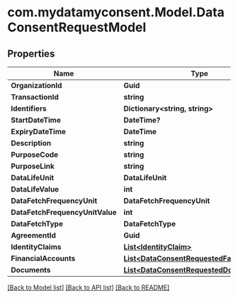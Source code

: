# com.mydatamyconsent.Model.DataConsentRequestModel

## Properties

Name | Type | Description | Notes
------------ | ------------- | ------------- | -------------
**OrganizationId** | **Guid** |  | [optional] 
**TransactionId** | **string** |  | [optional] 
**Identifiers** | **Dictionary&lt;string, string&gt;** |  | [optional] 
**StartDateTime** | **DateTime?** |  | [optional] 
**ExpiryDateTime** | **DateTime** |  | [optional] 
**Description** | **string** |  | [optional] 
**PurposeCode** | **string** |  | [optional] 
**PurposeLink** | **string** |  | [optional] 
**DataLifeUnit** | **DataLifeUnit** |  | [optional] 
**DataLifeValue** | **int** |  | [optional] 
**DataFetchFrequencyUnit** | **DataFetchFrequencyUnit** |  | [optional] 
**DataFetchFrequencyUnitValue** | **int** |  | [optional] 
**DataFetchType** | **DataFetchType** |  | [optional] 
**AgreementId** | **Guid** |  | [optional] 
**IdentityClaims** | [**List&lt;IdentityClaim&gt;**](IdentityClaim.md) |  | [optional] 
**FinancialAccounts** | [**List&lt;DataConsentRequestedFaDto&gt;**](DataConsentRequestedFaDto.md) |  | [optional] 
**Documents** | [**List&lt;DataConsentRequestedDocumentDto&gt;**](DataConsentRequestedDocumentDto.md) |  | [optional] 

[[Back to Model list]](../README.md#documentation-for-models) [[Back to API list]](../README.md#documentation-for-api-endpoints) [[Back to README]](../README.md)

